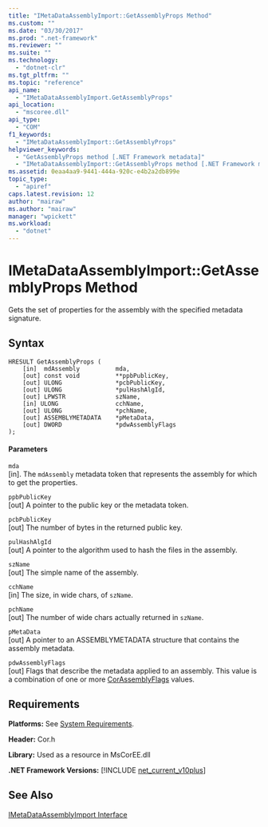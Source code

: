 ```yaml
---
title: "IMetaDataAssemblyImport::GetAssemblyProps Method"
ms.custom: ""
ms.date: "03/30/2017"
ms.prod: ".net-framework"
ms.reviewer: ""
ms.suite: ""
ms.technology: 
  - "dotnet-clr"
ms.tgt_pltfrm: ""
ms.topic: "reference"
api_name: 
  - "IMetaDataAssemblyImport.GetAssemblyProps"
api_location: 
  - "mscoree.dll"
api_type: 
  - "COM"
f1_keywords: 
  - "IMetaDataAssemblyImport::GetAssemblyProps"
helpviewer_keywords: 
  - "GetAssemblyProps method [.NET Framework metadata]"
  - "IMetaDataAssemblyImport::GetAssemblyProps method [.NET Framework metadata]"
ms.assetid: 0eaa4aa9-9441-444a-920c-e4b2a2db899e
topic_type: 
  - "apiref"
caps.latest.revision: 12
author: "mairaw"
ms.author: "mairaw"
manager: "wpickett"
ms.workload: 
  - "dotnet"
---
```

# IMetaDataAssemblyImport::GetAssemblyProps Method
Gets the set of properties for the assembly with the specified metadata signature.  
  
## Syntax  
  
```  
HRESULT GetAssemblyProps (  
    [in]  mdAssembly          mda,  
    [out] const void          **ppbPublicKey,   
    [out] ULONG               *pcbPublicKey,  
    [out] ULONG               *pulHashAlgId,  
    [out] LPWSTR              szName,  
    [in] ULONG                cchName,  
    [out] ULONG               *pchName,  
    [out] ASSEMBLYMETADATA    *pMetaData,  
    [out] DWORD               *pdwAssemblyFlags  
);  
```  
  
#### Parameters  
 `mda`  
 [in]. The `mdAssembly` metadata token that represents the assembly for which to get the properties.  
  
 `ppbPublicKey`  
 [out] A pointer to the public key or the metadata token.  
  
 `pcbPublicKey`  
 [out] The number of bytes in the returned public key.  
  
 `pulHashAlgId`  
 [out] A pointer to the algorithm used to hash the files in the assembly.  
  
 `szName`  
 [out] The simple name of the assembly.  
  
 `cchName`  
 [in] The size, in wide chars, of `szName`.  
  
 `pchName`  
 [out] The number of wide chars actually returned in `szName`.  
  
 `pMetaData`  
 [out] A pointer to an ASSEMBLYMETADATA structure that contains the assembly metadata.  
  
 `pdwAssemblyFlags`  
 [out] Flags that describe the metadata applied to an assembly. This value is a combination of one or more [CorAssemblyFlags](../../../../docs/framework/unmanaged-api/metadata/corassemblyflags-enumeration.md) values.  
  
## Requirements  
 **Platforms:** See [System Requirements](../../../../docs/framework/get-started/system-requirements.md).  
  
 **Header:** Cor.h  
  
 **Library:** Used as a resource in MsCorEE.dll  
  
 **.NET Framework Versions:** [!INCLUDE [net_current_v10plus](../../../../includes/net-current-v10plus-md.md)]  
  
## See Also  
 [IMetaDataAssemblyImport Interface](../../../../docs/framework/unmanaged-api/metadata/imetadataassemblyimport-interface.md)

